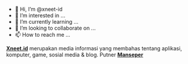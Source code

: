 - 👋 Hi, I’m @xneet-id
- 👀 I’m interested in ...
- 🌱 I’m currently learning ...
- 💞️ I’m looking to collaborate on ...
- 📫 How to reach me ...

<!---
xneet-id/xneet-id is a ✨ special ✨ repository because its `README.md` (this file) appears on your GitHub profile.
You can click the Preview link to take a look at your changes.
--->
<b><a href="https://www.xneet.id/">Xneet.id</a></b> merupakan media informasi yang membahas tentang aplikasi, komputer, game, sosial media & blog.
Putner <b><a href="https://manseper.blogspot.com/">Manseper</a></b>
